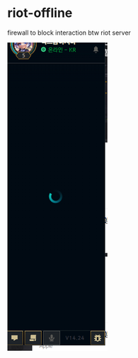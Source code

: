 # riot-offline
firewall to block interaction btw riot server


<img src = "https://raw.githubusercontent.com/ziminl/riot-offline/refs/heads/main/offline.PNG">
